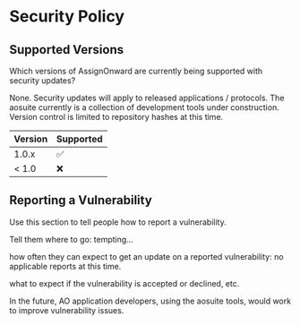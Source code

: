 # Security Policy

## Supported Versions

Which versions of AssignOnward are currently being supported with security updates?

None.  Security updates will apply to released applications / protocols.
The aosuite currently is a collection of development tools under construction.
Version control is limited to repository hashes at this time.

| Version | Supported          |
| ------- | ------------------ |
| 1.0.x   | :white_check_mark: |
| < 1.0   | :x:                |

## Reporting a Vulnerability

Use this section to tell people how to report a vulnerability.

Tell them where to go: tempting...

how often they can expect to get an update on a reported vulnerability: no applicable reports at this time.

what to expect if the vulnerability is accepted or declined, etc.

In the future, AO application developers, using the aosuite tools, would work to improve vulnerability issues.
